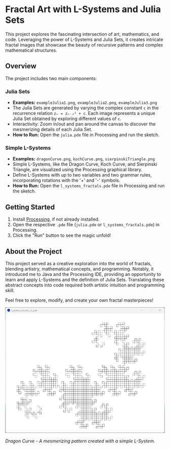 # Fractal Art with L-Systems and Julia Sets

This project explores the fascinating intersection of art, mathematics, and code. Leveraging the power of L-Systems and Julia Sets, it creates intricate fractal images that showcase the beauty of recursive patterns and complex mathematical structures.

## Overview

The project includes two main components:

### Julia Sets
- **Examples:** `exampleJulia1.png`, `exampleJulia2.png`, `exampleJulia3.png`
- The Julia Sets are generated by varying the complex constant `c` in the recurrence relation `zₙ = zₙ₋₁² + c`. Each image represents a unique Julia Set obtained by exploring different values of `c`.
- Interactivity: Zoom in/out and pan around the canvas to discover the mesmerizing details of each Julia Set.
- **How to Run:** Open the `julia.pde` file in Processing and run the sketch.

### Simple L-Systems
- **Examples:** `dragonCurve.png`, `kochCurve.png`, `sierpinskiTriangle.png`
- Simple L-Systems, like the Dragon Curve, Koch Curve, and Sierpinski Triangle, are visualized using the Processing graphical library.
- Define L-Systems with up to two variables and two grammar rules, incorporating rotations with the '+' and '-' symbols.
- **How to Run:** Open the `l_systems_fractals.pde` file in Processing and run the sketch.

## Getting Started

1. Install [Processing](https://processing.org/download/), if not already installed.
2. Open the respective `.pde` file (`julia.pde` or `l_systems_fractals.pde`) in Processing.
3. Click the "Run" button to see the magic unfold!

## About the Project

This project served as a creative exploration into the world of fractals, blending artistry, mathematical concepts, and programming. Notably, it introduced me to Java and the Processing IDE, providing an opportunity to learn and apply L-Systems and the definition of Julia Sets. Translating these abstract concepts into code required both artistic intuition and programming skill.

Feel free to explore, modify, and create your own fractal masterpieces!

![Dragon Curve](Simple%20L-Systems/dragonCurve.png)

*Dragon Curve - A mesmerizing pattern created with a simple L-System.*
